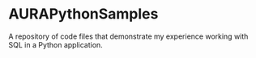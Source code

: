 # AURAPythonSamples
A repository of code files that demonstrate my experience working with SQL in a Python application.
